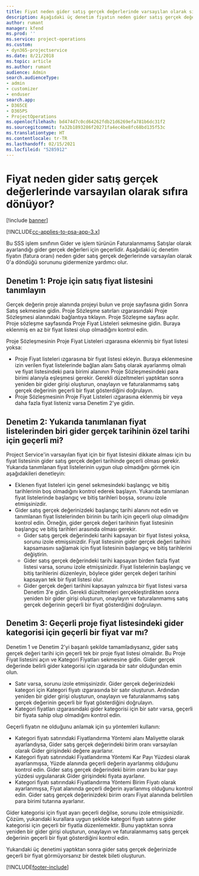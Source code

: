 ```yaml
---
title: Fiyat neden gider satış gerçek değerlerinde varsayılan olarak sıfıra dönüyor?
description: Aşağıdaki üç denetim fiyatın neden gider satış gerçek değerlerinde varsayılan olarak 0'a döndüğü sorununu gidermenize yardımcı olur.
author: rumant
manager: kfend
ms.prod: ''
ms.service: project-operations
ms.custom:
- dyn365-projectservice
ms.date: 8/21/2018
ms.topic: article
ms.author: rumant
audience: Admin
search.audienceType:
- admin
- customizer
- enduser
search.app:
- D365CE
- D365PS
- ProjectOperations
ms.openlocfilehash: bd474d7c0cd64262fdb21d6269efa781b6dc31f2
ms.sourcegitcommit: fa32b1893286f20271fa4ec4be8fc68bd135f53c
ms.translationtype: HT
ms.contentlocale: tr-TR
ms.lasthandoff: 02/15/2021
ms.locfileid: "5285912"
---
```

# <a name="why-is-the-price-defaulting-to-zero-on-expense-sales-actuals"></a>Fiyat neden gider satış gerçek değerlerinde varsayılan olarak sıfıra dönüyor?

[!include [banner](../includes/psa-now-project-operations.md)]

[!INCLUDE[cc-applies-to-psa-app-3.x](../includes/cc-applies-to-psa-app-3x.md)]

Bu SSS işlem sınıfının Gider ve işlem türünün Faturalanmamış Satışlar olarak ayarlandığı gider gerçek değerleri için geçerlidir. Aşağıdaki üç denetim fiyatın (fatura oranı) neden gider satış gerçek değerlerinde varsayılan olarak 0'a döndüğü sorununu gidermenize yardımcı olur.

## <a name="check-1-identify-the-sales-price-list-for-project"></a>Denetim 1: Proje için satış fiyat listesini tanımlayın

Gerçek değerin proje alanında projeyi bulun ve proje sayfasına gidin Sonra Satış sekmesine gidin. Proje Sözleşme satırları ızgarasındaki Proje Sözleşmesi alanındaki bağlantıya tıklayın. Proje Sözleşme sayfası açılır. Proje sözleşme sayfasında Proje Fiyat Listeleri sekmesine gidin. Buraya eklenmiş en az bir fiyat listesi olup olmadığını kontrol edin.

Proje Sözleşmesinin Proje Fiyat Listeleri ızgarasına eklenmiş bir fiyat listesi yoksa:

- Proje Fiyat listeleri ızgarasına bir fiyat listesi ekleyin. Buraya eklenmesine izin verilen fiyat listelerinde bağlan alanı Satış olarak ayarlanmış olmalı ve fiyat listesindeki para birimi alanının Proje Sözleşmesindeki para birimi alanıyla eşleşmesi gerekir. Gerekli düzeltmeleri yaptıktan sonra yeniden bir gider girişi oluşturun, onaylayın ve faturalanmamış satış gerçek değerinin geçerli bir fiyat gösterdiğini doğrulayın.
- Proje Sözleşmesinin Proje Fiyat Listeleri ızgarasına eklenmiş bir veya daha fazla fiyat listeniz varsa Denetim 2'ye gidin.

## <a name="check-2-are-any-of-the-price-lists-identified-above-valid-for-the-specific-date-of-the-expense-actual"></a>Denetim 2: Yukarıda tanımlanan fiyat listelerinden biri gider gerçek tarihinin özel tarihi için geçerli mi?

Project Service'in varsayılan fiyat için bir fiyat listesini dikkate alması için bu fiyat listesinin gider satış gerçek değeri tarihinde geçerli olması gerekir. Yukarıda tanımlanan fiyat listelerinin uygun olup olmadığını görmek için aşağıdakileri denetleyin:

- Eklenen fiyat listeleri için genel sekmesindeki başlangıç ve bitiş tarihlerinin boş olmadığını kontrol ederek başlayın. Yukarıda tanımlanan fiyat listelerinde başlangıç ve bitiş tarihleri boşsa, sorunu izole etmişsinizdir. 
- Gider satış gerçek değerinizdeki başlangıç tarihi alanını not edin ve tanımlanan fiyat listelerinden birinin bu tarih için geçerli olup olmadığını kontrol edin. Örneğin, gider gerçek değeri tarihinin fiyat listesinin başlangıç ve bitiş tarihleri arasında olması gerekir. 
    - Gider satış gerçek değerindeki tarihi kapsayan bir fiyat listesi yoksa, sorunu izole etmişsinizdir. Fiyat listesinin gider gerçek değeri tarihini kapsamasını sağlamak için fiyat listesinin başlangıç ve bitiş tarihlerini değiştirin. 
    - Gider satış gerçek değerindeki tarihi kapsayan birden fazla fiyat listesi varsa, sorunu izole etmişsinizdir. Fiyat listelerinin başlangıç ve bitiş tarihlerini düzenleyin, böylece gider gerçek değeri tarihini kapsayan tek bir fiyat listesi olur. 
    - Gider gerçek değeri tarihini kapsayan yalnızca bir fiyat listesi varsa Denetim 3'e gidin.
Gerekli düzeltmeleri gerçekleştirdikten sonra yeniden bir gider girişi oluşturun, onaylayın ve faturalanmamış satış gerçek değerinin geçerli bir fiyat gösterdiğini doğrulayın.

## <a name="check-3-is-there-a-valid-price-for-the-expense-category-in-the-applicable-project-price-list"></a>Denetim 3: Geçerli proje fiyat listesindeki gider kategorisi için geçerli bir fiyat var mı? 

Denetim 1 ve Denetim 2'yi başarılı şekilde tamamladıysanız, gider satış gerçek değeri tarihi için geçerli tek bir proje fiyat listesi olmalıdır. Bu Proje Fiyat listesini açın ve Kategori Fiyatları sekmesine gidin. Gider gerçek değerinde belirli gider kategorisi için ızgarada bir satır olduğundan emin olun.
 
- Satır varsa, sorunu izole etmişsinizdir. Gider gerçek değerinizdeki kategori için Kategori fiyatı ızgarasında bir satır oluşturun. Ardından yeniden bir gider girişi oluşturun, onaylayın ve faturalanmamış satış gerçek değerinin geçerli bir fiyat gösterdiğini doğrulayın. 
- Kategori fiyatları ızgarasındaki gider kategorisi için bir satır varsa, geçerli bir fiyata sahip olup olmadığını kontrol edin.

Geçerli fiyatın ne olduğunu anlamak için şu yöntemleri kullanın:

- Kategori fiyatı satırındaki Fiyatlandırma Yöntemi alanı Maliyette olarak ayarlandıysa, Gider satış gerçek değerindeki birim oranı varsayılan olarak Gider girişindeki değere ayarlanır.
- Kategori fiyatı satırındaki Fiyatlandırma Yöntemi Kar Payı Yüzdesi olarak ayarlanmışsa, Yüzde alanında geçerli değerin ayarlanmış olduğunu kontrol edin. Gider satış gerçek değerindeki birim oranı bu kar payı yüzdesi uygulanarak Gider girişindeki fiyata ayarlanır.
- Kategori fiyatı satırındaki Fiyatlandırma Yöntemi Birim Fiyatı olarak ayarlanmışsa, Fiyat alanında geçerli değerin ayarlanmış olduğunu kontrol edin. Gider satış gerçek değerinizdeki birim oranı Fiyat alanında belirtilen para birimi tutarına ayarlanır.

Gider kategorisi için fiyat ayarı geçerli değilse, sorunu izole etmişsinizdir. Çözüm, yukarıdaki kurallara uygun şekilde kategori fiyatı satırını gider kategorisi için geçerli bir fiyatla düzenlemektir. Bunu yaptıktan sonra yeniden bir gider girişi oluşturun, onaylayın ve faturalanmamış satış gerçek değerinin geçerli bir fiyat gösterdiğini kontrol edin.

Yukarıdaki üç denetimi yaptıktan sonra gider satış gerçek değerinizde geçerli bir fiyat görmüyorsanız bir destek bileti oluşturun.




[!INCLUDE[footer-include](../includes/footer-banner.md)]